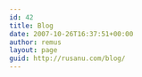 ```yaml
---
id: 42
title: Blog
date: 2007-10-26T16:37:51+00:00
author: remus
layout: page
guid: http://rusanu.com/blog/
---
```

